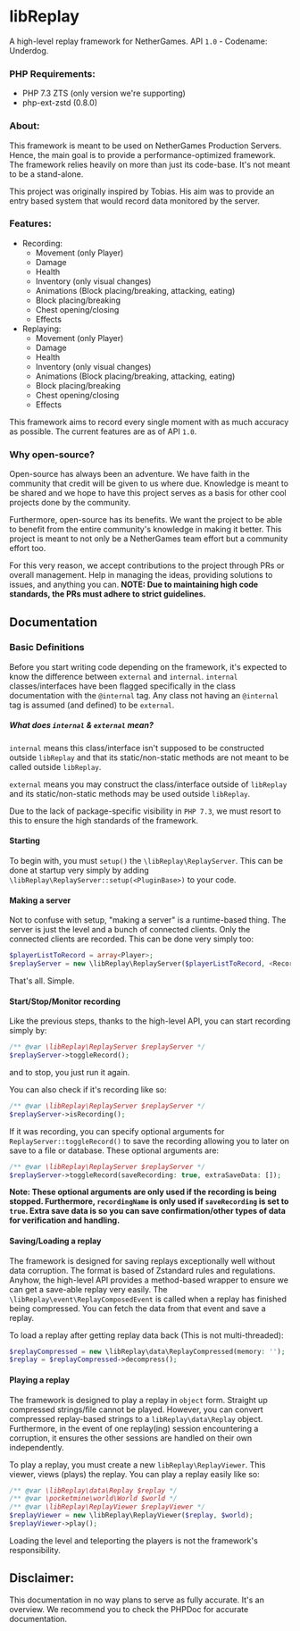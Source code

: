 # libReplay
A high-level replay framework for NetherGames. API `1.0` - Codename: Underdog.

### PHP Requirements:
- PHP 7.3 ZTS (only version we're supporting)
- php-ext-zstd (0.8.0)

### About:
This framework is meant to be used on NetherGames Production Servers. Hence, the
main goal is to provide a performance-optimized framework. The framework relies
heavily on more than just its code-base. It's not meant to be a stand-alone.

This project was originally inspired by Tobias. His aim was to provide an entry
based system that would record data monitored by the server. 

### Features:
- Recording:
    - Movement (only Player)
    - Damage
    - Health
    - Inventory (only visual changes)
    - Animations (Block placing/breaking, attacking, eating)
    - Block placing/breaking
    - Chest opening/closing
    - Effects
- Replaying:
    - Movement (only Player)
    - Damage
    - Health
    - Inventory (only visual changes)
    - Animations (Block placing/breaking, attacking, eating)
    - Block placing/breaking
    - Chest opening/closing
    - Effects
    
This framework aims to record every single moment with as much accuracy as
possible. The current features are as of API `1.0`. 

### Why open-source?
Open-source has always been an adventure. We have faith in the community that
credit will be given to us where due. Knowledge is meant to be shared and we hope
to have this project serves as a basis for other cool projects done by the community.

Furthermore, open-source has its benefits. We want the project to be able to benefit
from the entire community's knowledge in making it better. This project is
meant to not only be a NetherGames team effort but a community effort too.

For this very reason, we accept contributions to the project through PRs or overall
management. Help in managing the ideas, providing solutions to issues, and anything
you can. **NOTE: Due to maintaining high code standards, the PRs must adhere to
strict guidelines.**

## Documentation

### Basic Definitions

Before you start writing code depending on the framework, it's expected to know the 
difference between `external` and `internal`. `internal` classes/interfaces have 
been flagged specifically in the class documentation with the `@internal` tag. Any
class not having an `@internal` tag is assumed (and defined) to be `external`.

##### What does `internal` & `external` mean?
`internal` means this class/interface isn't supposed to be constructed outside 
`libReplay` and that its static/non-static methods are not meant to be called 
outside `libReplay`.

`external` means you may construct the class/interface outside of `libReplay` and 
its static/non-static methods may be used outside `libReplay`.

Due to the lack of package-specific visibility in `PHP 7.3`, we must resort to this
to ensure the high standards of the framework.

#### Starting
    
To begin with, you must `setup()` the `\libReplay\ReplayServer`. This can be done at 
startup very simply by adding `\libReplay\ReplayServer::setup(<PluginBase>)` to 
your code.
    
#### Making a server

Not to confuse with setup, "making a server" is a runtime-based thing. The
server is just the level and a bunch of connected clients. Only the connected
clients are recorded. This can be done very simply too:
```php
$playerListToRecord = array<Player>;
$replayServer = new \libReplay\ReplayServer($playerListToRecord, <RecordedWorld>);
```
That's all. Simple.
    
#### Start/Stop/Monitor recording

Like the previous steps, thanks to the high-level API, you can start recording
simply by:
```php
/** @var \libReplay\ReplayServer $replayServer */
$replayServer->toggleRecord();
```
and to stop, you just run it again.

You can also check if it's recording like so:
```php
/** @var \libReplay\ReplayServer $replayServer */
$replayServer->isRecording();
```
If it was recording, you can specify optional arguments for 
`ReplayServer::toggleRecord()` to save the recording allowing you to later on
save to a file or database. These optional arguments are:
```php
/** @var \libReplay\ReplayServer $replayServer */
$replayServer->toggleRecord(saveRecording: true, extraSaveData: []);
```
**Note: These optional arguments are only used if the recording is being
stopped. Furthermore, `recordingName` is only used if `saveRecording` is set
to `true`. Extra save data is so you can save confirmation/other types of data
for verification and handling.**
    
#### Saving/Loading a replay

The framework is designed for saving replays exceptionally well without data
corruption. The format is based of Zstandard rules and regulations. Anyhow, the high-level API
provides a method-based wrapper to ensure we can get a save-able replay very
easily. The `\libReplay\event\ReplayComposedEvent` is called when a replay has finished being
compressed. You can fetch the data from that event and save a replay.

To load a replay after getting replay data back (This is not multi-threaded):
```php
$replayCompressed = new \libReplay\data\ReplayCompressed(memory: '');
$replay = $replayCompressed->decompress();
```

#### Playing a replay

The framework is designed to play a replay in `object` form. Straight up
compressed strings/file cannot be played. However, you can convert compressed
replay-based strings to a `libReplay\data\Replay` object. Furthermore, in the event
of one replay(ing) session encountering a corruption, it ensures the other sessions
are handled on their own independently.

To play a replay, you must create a new `libReplay\ReplayViewer`. This viewer,
views (plays) the replay. You can play a replay easily like so:
```php
/** @var \libReplay\data\Replay $replay */
/** @var \pocketmine\world\World $world */
/** @var \libReplay\ReplayViewer $replayViewer */
$replayViewer = new \libReplay\ReplayViewer($replay, $world);
$replayViewer->play();
```

Loading the level and teleporting the players is not the framework's responsibility.

## Disclaimer:

This documentation in no way plans to serve as fully accurate.
It's an overview. We recommend you to check the PHPDoc for accurate documentation.